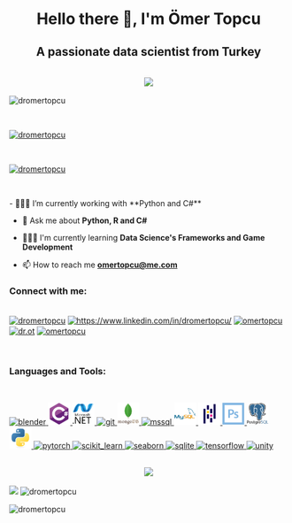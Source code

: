 <h1 align="center">Hello there 🙌, I'm Ömer Topcu</h1>
<h2 align="center">A passionate data scientist from Turkey</h2>
<br>
<div align="center"><img src="https://user-images.githubusercontent.com/61950868/164337468-8c18459d-25ad-4c33-884b-17d26d401c06.gif"  /> </div>

<p align="left"> <img src="https://komarev.com/ghpvc/?username=dromertopcu&label=Profile%20views&color=0e75b6&style=flat" alt="dromertopcu" /> </p>
<br>
<p align="left"> <a href="https://github.com/ryo-ma/github-profile-trophy"><img src="https://github-profile-trophy.vercel.app/?username=dromertopcu&title=MultiLanguage,Commit,Repositories,Stars,Joined2020" alt="dromertopcu" /></a> </p>
<br>
<p align="left"> <a href="https://twitter.com/dromertopcu" target="blank"><img src="https://img.shields.io/twitter/follow/dromertopcu?logo=twitter&style=for-the-badge" alt="dromertopcu" /></a> </p>
<br>
<p>
- 👨🏼‍💻 I’m currently working with **Python and C#**

- 💬 Ask me about **Python, R and C#**
  
- 🦸🏼‍♂️ I'm currently learning **Data Science's Frameworks and Game Development**
  
- 📫 How to reach me **omertopcu@me.com**
 </p>
<h3 align="left">Connect with me:</h3>
<p align="left"><br>
<a href="https://twitter.com/dromertopcu" target="blank"><img align="center" src="https://raw.githubusercontent.com/rahuldkjain/github-profile-readme-generator/master/src/images/icons/Social/twitter.svg" alt="dromertopcu" height="30" width="40" /></a>
<a href="https://linkedin.com/in/https://www.linkedin.com/in/dromertopcu/" target="blank"><img align="center" src="https://raw.githubusercontent.com/rahuldkjain/github-profile-readme-generator/master/src/images/icons/Social/linked-in-alt.svg" alt="https://www.linkedin.com/in/dromertopcu/" height="30" width="40" /></a>
<a href="https://kaggle.com/omertopcu" target="blank"><img align="center" src="https://raw.githubusercontent.com/rahuldkjain/github-profile-readme-generator/master/src/images/icons/Social/kaggle.svg" alt="omertopcu" height="30" width="40" /></a>
<a href="https://instagram.com/dr.ot" target="blank"><img align="center" src="https://raw.githubusercontent.com/rahuldkjain/github-profile-readme-generator/master/src/images/icons/Social/instagram.svg" alt="dr.ot" height="30" width="40" /></a>
<a href="https://www.hackerrank.com/omertopcu" target="blank"><img align="center" src="https://raw.githubusercontent.com/rahuldkjain/github-profile-readme-generator/master/src/images/icons/Social/hackerrank.svg" alt="omertopcu" height="30" width="40" /></a>
</p>
<br>
<h3 align="left">Languages and Tools:</h3><br>
<p align="left"> <a href="https://www.blender.org/" target="_blank" rel="noreferrer"> <img src="https://download.blender.org/branding/community/blender_community_badge_white.svg" alt="blender" width="40" height="40"/> </a> <a href="https://www.w3schools.com/cs/" target="_blank" rel="noreferrer"> <img src="https://raw.githubusercontent.com/devicons/devicon/master/icons/csharp/csharp-original.svg" alt="csharp" width="40" height="40"/> </a> <a href="https://dotnet.microsoft.com/" target="_blank" rel="noreferrer"> <img src="https://raw.githubusercontent.com/devicons/devicon/master/icons/dot-net/dot-net-original-wordmark.svg" alt="dotnet" width="40" height="40"/> </a> <a href="https://git-scm.com/" target="_blank" rel="noreferrer"> <img src="https://www.vectorlogo.zone/logos/git-scm/git-scm-icon.svg" alt="git" width="40" height="40"/> </a> <a href="https://www.mongodb.com/" target="_blank" rel="noreferrer"> <img src="https://raw.githubusercontent.com/devicons/devicon/master/icons/mongodb/mongodb-original-wordmark.svg" alt="mongodb" width="40" height="40"/> </a> <a href="https://www.microsoft.com/en-us/sql-server" target="_blank" rel="noreferrer"> <img src="https://www.svgrepo.com/show/303229/microsoft-sql-server-logo.svg" alt="mssql" width="40" height="40"/> </a> <a href="https://www.mysql.com/" target="_blank" rel="noreferrer"> <img src="https://raw.githubusercontent.com/devicons/devicon/master/icons/mysql/mysql-original-wordmark.svg" alt="mysql" width="40" height="40"/> </a> <a href="https://pandas.pydata.org/" target="_blank" rel="noreferrer"> <img src="https://raw.githubusercontent.com/devicons/devicon/2ae2a900d2f041da66e950e4d48052658d850630/icons/pandas/pandas-original.svg" alt="pandas" width="40" height="40"/> </a> <a href="https://www.photoshop.com/en" target="_blank" rel="noreferrer"> <img src="https://raw.githubusercontent.com/devicons/devicon/master/icons/photoshop/photoshop-line.svg" alt="photoshop" width="40" height="40"/> </a> <a href="https://www.postgresql.org" target="_blank" rel="noreferrer"> <img src="https://raw.githubusercontent.com/devicons/devicon/master/icons/postgresql/postgresql-original-wordmark.svg" alt="postgresql" width="40" height="40"/> </a> <a href="https://www.python.org" target="_blank" rel="noreferrer"> <img src="https://raw.githubusercontent.com/devicons/devicon/master/icons/python/python-original.svg" alt="python" width="40" height="40"/> </a> <a href="https://pytorch.org/" target="_blank" rel="noreferrer"> <img src="https://www.vectorlogo.zone/logos/pytorch/pytorch-icon.svg" alt="pytorch" width="40" height="40"/> </a> <a href="https://scikit-learn.org/" target="_blank" rel="noreferrer"> <img src="https://upload.wikimedia.org/wikipedia/commons/0/05/Scikit_learn_logo_small.svg" alt="scikit_learn" width="40" height="40"/> </a> <a href="https://seaborn.pydata.org/" target="_blank" rel="noreferrer"> <img src="https://seaborn.pydata.org/_images/logo-mark-lightbg.svg" alt="seaborn" width="40" height="40"/> </a> <a href="https://www.sqlite.org/" target="_blank" rel="noreferrer"> <img src="https://www.vectorlogo.zone/logos/sqlite/sqlite-icon.svg" alt="sqlite" width="40" height="40"/> </a> <a href="https://www.tensorflow.org" target="_blank" rel="noreferrer"> <img src="https://www.vectorlogo.zone/logos/tensorflow/tensorflow-icon.svg" alt="tensorflow" width="40" height="40"/> </a> <a href="https://unity.com/" target="_blank" rel="noreferrer"> <img src="https://www.vectorlogo.zone/logos/unity3d/unity3d-icon.svg" alt="unity" width="40" height="40"/> </a> </p>
<br>

<div align="center"><img src="https://user-images.githubusercontent.com/61950868/164341323-f5ee241e-919b-4200-b19c-8823a08dd55d.gif"  /> </div>

<p><img align="left" src="https://github-readme-stats.vercel.app/api/top-langs?username=dromertopcu&show_icons=true&locale=en&layout=compact%22%20alt=%22dromertopcu%22"/></p>

<p>&nbsp;<img align="center" src="https://github-readme-stats.vercel.app/api?username=dromertopcu&show_icons=true&locale=en" alt="dromertopcu" /></p>

<p><img align="center" src="https://github-readme-streak-stats.herokuapp.com/?user=dromertopcu&" alt="dromertopcu" /></p>

